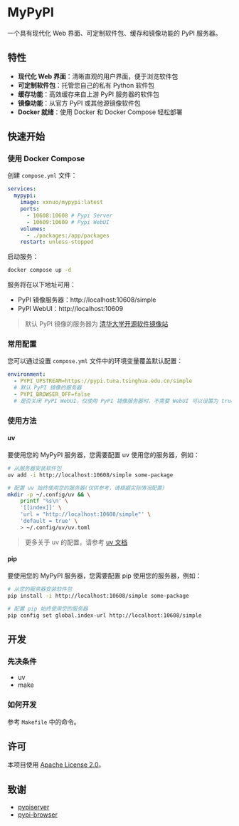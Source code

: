 # MyPyPI

一个具有现代化 Web 界面、可定制软件包、缓存和镜像功能的 PyPI 服务器。

## 特性

- **现代化 Web 界面**：清晰直观的用户界面，便于浏览软件包
- **可定制软件包**：托管您自己的私有 Python 软件包
- **缓存功能**：高效缓存来自上游 PyPI 服务器的软件包
- **镜像功能**：从官方 PyPI 或其他源镜像软件包
- **Docker 就绪**：使用 Docker 和 Docker Compose 轻松部署

## 快速开始

### 使用 Docker Compose

创建 `compose.yml` 文件：

```yml
services:
  mypypi:
    image: xxnuo/mypypi:latest
    ports:
      - 10608:10608 # Pypi Server
      - 10609:10609 # Pypi WebUI
    volumes:
      - ./packages:/app/packages
    restart: unless-stopped
```

启动服务：

```bash
docker compose up -d
```


服务将在以下地址可用：
- PyPI 镜像服务器：http://localhost:10608/simple
- PyPI WebUI：http://localhost:10609

> 默认 PyPI 镜像的服务器为 [清华大学开源软件镜像站](https://pypi.tuna.tsinghua.edu.cn/simple)

### 常用配置

您可以通过设置 `compose.yml` 文件中的环境变量覆盖默认配置：

```yaml
environment:
  - PYPI_UPSTREAM=https://pypi.tuna.tsinghua.edu.cn/simple 
  # 默认 PyPI 镜像的服务器
  - PYPI_BROWSER_OFF=false 
  # 是否关闭 PyPI WebUI，仅使用 PyPI 镜像服务器时，不需要 WebUI 可以设置为 true
```

### 使用方法

#### uv

要使用您的 MyPyPI 服务器，您需要配置 uv 使用您的服务器，例如：

```bash
# 从服务器安装软件包
uv add -i http://localhost:10608/simple some-package

# 配置 uv 始终使用您的服务器(仅供参考，请根据实际情况配置)
mkdir -p ~/.config/uv && \
    printf '%s\n' \
    '[[index]]' \
    'url = "http://localhost:10608/simple"' \
    'default = true' \
    > ~/.config/uv/uv.toml
```

> 更多关于 uv 的配置，请参考 [uv 文档](https://docs.astral.sh/uv/concepts/projects/dependencies/#dependency-sources)

#### pip

要使用您的 MyPyPI 服务器，您需要配置 pip 使用您的服务器，例如：

```bash
# 从您的服务器安装软件包
pip install -i http://localhost:10608/simple some-package

# 配置 pip 始终使用您的服务器
pip config set global.index-url http://localhost:10608/simple
```

## 开发

### 先决条件

- uv
- make

### 如何开发

参考 `Makefile` 中的命令。

## 许可

本项目使用 [Apache License 2.0](LICENSE)。

## 致谢

- [pypiserver](https://github.com/pypiserver/pypiserver.git)
- [pypi-browser](https://github.com/xxnuo/pypi-browser.git) 